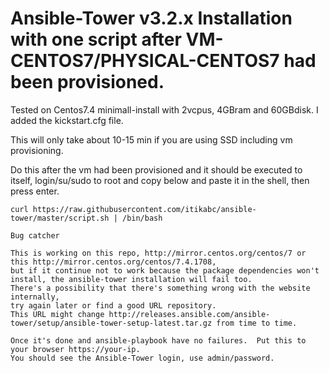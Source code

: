 # Ansible-Tower v3.2.x Installation with one script after VM-CENTOS7/PHYSICAL-CENTOS7 had been provisioned.

Tested on Centos7.4 minimall-install with 2vcpus, 4GBram and 60GBdisk.  I added the kickstart.cfg file.

This will only take about 10-15 min if you are using SSD including vm provisioning.  

Do this after the vm had been provisioned and it should be executed to itself, login/su/sudo to root and copy below and paste it in the shell, then press enter.

```
curl https://raw.githubusercontent.com/itikabc/ansible-tower/master/script.sh | /bin/bash
```

```
Bug catcher

This is working on this repo, http://mirror.centos.org/centos/7 or this http://mirror.centos.org/centos/7.4.1708, 
but if it continue not to work because the package dependencies won't install, the ansible-tower installation will fail too.
There's a possibility that there's something wrong with the website internally, 
try again later or find a good URL repository.
This URL might change http://releases.ansible.com/ansible-tower/setup/ansible-tower-setup-latest.tar.gz from time to time.
```

```
Once it's done and ansible-playbook have no failures.  Put this to your browser https://your-ip.  
You should see the Ansible-Tower login, use admin/password.

```
